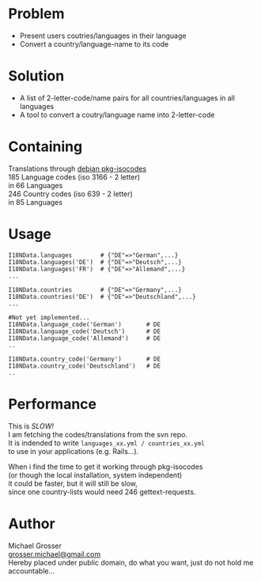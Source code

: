 Problem
=======
 - Present users coutries/languages in their language
 - Convert a country/language-name to its code

Solution
========
 - A list of 2-letter-code/name pairs for all countries/languages in all languages
 - A tool to convert a coutry/language name into 2-letter-code

Containing
==========
Translations through [debian pkg-isocodes](http://svn.debian.org/wsvn/pkg-isocodes/trunk/iso-codes/)  
185 Language codes (iso 3166 - 2 letter)  
in 66 Languages  
246 Country codes (iso 639 - 2 letter)  
in 85 Languages  

Usage
=====

    I18NData.languages        # {"DE"=>"German",...}
    I18NData.languages('DE')  # {"DE"=>"Deutsch",...}
    I18NData.languages('FR')  # {"DE"=>"Allemand",...}
    ...

    I18NData.countries        # {"DE"=>"Germany",...}
    I18NData.countries('DE')  # {"DE"=>"Deutschland",...}
    ...

    #Not yet implemented...
    I18NData.language_code('German')       # DE
    I18NData.language_code('Deutsch')      # DE
    I18NData.language_code('Allemand')     # DE
    ..

    I18NData.country_code('Germany')       # DE
    I18NData.country_code('Deutschland')   # DE
    ..

Performance
===========
This is *SLOW!*  
I am fetching the codes/translations from the svn repo.  
It is indended to write `languages_xx.yml / countries_xx.yml`  
to use in your applications (e.g. Rails...).

When i find the time to get it working through pkg-isocodes  
(or though the local installation, system independent)  
it could be faster, but it will still be slow,  
since one country-lists would need 246 gettext-requests.

Author
======
Michael Grosser  
grosser.michael@gmail.com  
Hereby placed under public domain, do what you want, just do not hold me accountable...  